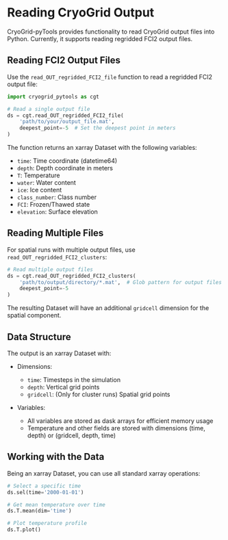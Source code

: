 # Reading CryoGrid Output

CryoGrid-pyTools provides functionality to read CryoGrid output files into Python. Currently, it supports reading regridded FCI2 output files.

## Reading FCI2 Output Files

Use the `read_OUT_regridded_FCI2_file` function to read a regridded FCI2 output file:

```python
import cryogrid_pytools as cgt

# Read a single output file
ds = cgt.read_OUT_regridded_FCI2_file(
    'path/to/your/output_file.mat',
    deepest_point=-5  # Set the deepest point in meters
)
```

The function returns an xarray Dataset with the following variables:
- `time`: Time coordinate (datetime64)
- `depth`: Depth coordinate in meters
- `T`: Temperature
- `water`: Water content
- `ice`: Ice content
- `class_number`: Class number
- `FCI`: Frozen/Thawed state
- `elevation`: Surface elevation

## Reading Multiple Files

For spatial runs with multiple output files, use `read_OUT_regridded_FCI2_clusters`:

```python
# Read multiple output files
ds = cgt.read_OUT_regridded_FCI2_clusters(
    'path/to/output/directory/*.mat',  # Glob pattern for output files
    deepest_point=-5
)
```

The resulting Dataset will have an additional `gridcell` dimension for the spatial component.

## Data Structure

The output is an xarray Dataset with:

- Dimensions:
  - `time`: Timesteps in the simulation
  - `depth`: Vertical grid points
  - `gridcell`: (Only for cluster runs) Spatial grid points

- Variables:
  - All variables are stored as dask arrays for efficient memory usage
  - Temperature and other fields are stored with dimensions (time, depth) or (gridcell, depth, time)

## Working with the Data

Being an xarray Dataset, you can use all standard xarray operations:

```python
# Select a specific time
ds.sel(time='2000-01-01')

# Get mean temperature over time
ds.T.mean(dim='time')

# Plot temperature profile
ds.T.plot()
